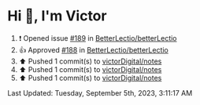 <h1>Hi 👋, I'm Victor </h1>

<!--RECENT_ACTIVITY:start-->
1. ❗️ Opened issue [#189](https://github.com/BetterLectio/betterLectio/issues/189) in [BetterLectio/betterLectio](https://github.com/BetterLectio/betterLectio)<br>
2. 👍 Approved [#188](https://github.com/BetterLectio/betterLectio/pull/188#pullrequestreview-1609593171) in [BetterLectio/betterLectio](https://github.com/BetterLectio/betterLectio)<br>
3. ⬆️ Pushed 1 commit(s) to [victorDigital/notes](https://github.com/victorDigital/notes)<br>
4. ⬆️ Pushed 1 commit(s) to [victorDigital/notes](https://github.com/victorDigital/notes)<br>
5. ⬆️ Pushed 1 commit(s) to [victorDigital/notes](https://github.com/victorDigital/notes)<br>
<!--RECENT_ACTIVITY:end-->

<!--RECENT_ACTIVITY:last_update-->
Last Updated: Tuesday, September 5th, 2023, 3:11:17 AM
<!--RECENT_ACTIVITY:last_update_end-->
